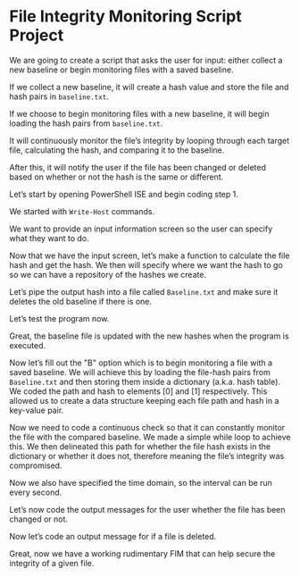 <h1>File Integrity Monitoring Script Project</h1>

<p>We are going to create a script that asks the user for input: either collect a new baseline or begin monitoring files with a saved baseline.</p>

<p>If we collect a new baseline, it will create a hash value and store the file and hash pairs in <code>baseline.txt</code>.</p>

<p>If we choose to begin monitoring files with a new baseline, it will begin loading the hash pairs from <code>baseline.txt</code>.</p>

<p>It will continuously monitor the file’s integrity by looping through each target file, calculating the hash, and comparing it to the baseline.</p>

<p>After this, it will notify the user if the file has been changed or deleted based on whether or not the hash is the same or different.</p>

<p>Let’s start by opening PowerShell ISE and begin coding step 1.</p>

<p>We started with <code>Write-Host</code> commands.</p>

<p>We want to provide an input information screen so the user can specify what they want to do.</p>

<p>Now that we have the input screen, let’s make a function to calculate the file hash and get the hash. We then will specify where we want the hash to go so we can have a repository of the hashes we create.</p>

<p>Let’s pipe the output hash into a file called <code>Baseline.txt</code> and make sure it deletes the old baseline if there is one.</p>

<p>Let’s test the program now.</p>

<p>Great, the baseline file is updated with the new hashes when the program is executed.</p>

<p>Now let’s fill out the "B" option which is to begin monitoring a file with a saved baseline. We will achieve this by loading the file-hash pairs from <code>Baseline.txt</code> and then storing them inside a dictionary (a.k.a. hash table). We coded the path and hash to elements [0] and [1] respectively. This allowed us to create a data structure keeping each file path and hash in a key-value pair.</p>

<p>Now we need to code a continuous check so that it can constantly monitor the file with the compared baseline. We made a simple while loop to achieve this. We then delineated this path for whether the file hash exists in the dictionary or whether it does not, therefore meaning the file’s integrity was compromised.</p>

<p>Now we also have specified the time domain, so the interval can be run every second.</p>

<p>Let’s now code the output messages for the user whether the file has been changed or not.</p>

<p>Now let’s code an output message for if a file is deleted.</p>

<p>Great, now we have a working rudimentary FIM that can help secure the integrity of a given file.</p>
